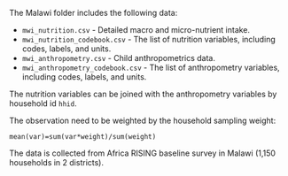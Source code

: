 The Malawi folder includes the following data: 

* `mwi_nutrition.csv` - Detailed macro and micro-nutrient intake. 
* `mwi_nutrition_codebook.csv` - The list of nutrition variables, including codes, labels, and units.
* `mwi_anthropometry.csv` - Child anthropometrics data.
* `mwi_anthropometry_codebook.csv` - The list of anthropometry variables, including codes, labels, and units.

The nutrition variables can be joined with the anthropometry variables by household id `hhid`. 

The observation need to be weighted by the household sampling weight:

`mean(var)=sum(var*weight)/sum(weight)`

The data is collected from Africa RISING baseline survey in Malawi (1,150 households in 2 districts).
